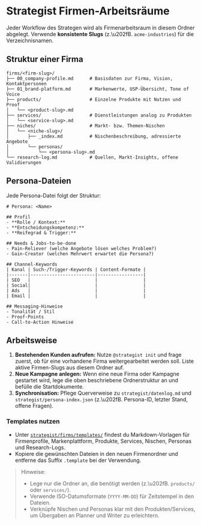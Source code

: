 # Strategist Firmen-Arbeitsräume

Jeder Workflow des Strategen wird als Firmenarbeitsraum in diesem Ordner abgelegt. Verwende **konsistente Slugs** (z.\u202fB. `acme-industries`) für die Verzeichnisnamen.

## Struktur einer Firma

```
firms/<firm-slug>/
├── 00_company-profile.md      # Basisdaten zur Firma, Vision, Kontaktpersonen
├── 01_brand-platform.md       # Markenwerte, USP-Übersicht, Tone of Voice
├── products/                  # Einzelne Produkte mit Nutzen und Proof
│   └── <product-slug>.md
├── services/                  # Dienstleistungen analog zu Produkten
│   └── <service-slug>.md
├── niches/                    # Markt- bzw. Themen-Nischen
│   └── <niche-slug>/
│       ├── _index.md          # Nischenbeschreibung, adressierte Angebote
│       └── personas/
│           └── <persona-slug>.md
└── research-log.md            # Quellen, Markt-Insights, offene Validierungen
```

## Persona-Dateien
Jede Persona-Datei folgt der Struktur:

```
# Persona: <Name>

## Profil
- **Rolle / Kontext:**
- **Entscheidungskompetenz:**
- **Reifegrad & Trigger:**

## Needs & Jobs-to-be-done
- Pain-Reliever (welche Angebote lösen welches Problem?)
- Gain-Creator (welchen Mehrwert erwartet die Persona?)

## Channel-Keywords
| Kanal | Such-/Trigger-Keywords | Content-Formate |
|-------|------------------------|-----------------|
| SEO   |                        |                 |
| Social|                        |                 |
| Ads   |                        |                 |
| Email |                        |                 |

## Messaging-Hinweise
- Tonalität / Stil
- Proof-Points
- Call-to-Action Hinweise
```

## Arbeitsweise
1. **Bestehenden Kunden aufrufen:** Nutze `@strategist init` und frage zuerst, ob für eine vorhandene Firma weitergearbeitet werden soll. Liste aktive Firmen-Slugs aus diesem Ordner auf.
2. **Neue Kampagne anlegen:** Wenn eine neue Firma oder Kampagne gestartet wird, lege die oben beschriebene Ordnerstruktur an und befülle die Startdokumente.
3. **Synchronisation:** Pflege Querverweise zu `strategist/datenlog.md` und `strategist/persona-index.json` (z.\u202fB. Persona-ID, letzter Stand, offene Fragen).

### Templates nutzen
- Unter [`strategist/firms/templates/`](templates/) findest du Markdown-Vorlagen für Firmenprofile, Markenplattform, Produkte, Services, Nischen, Personas und Research-Logs.
- Kopiere die gewünschten Dateien in den neuen Firmenordner und entferne das Suffix `.template` bei der Verwendung.

> Hinweise:
> - Lege nur die Ordner an, die benötigt werden (z.\u202fB. `products/` oder `services/`).
> - Verwende ISO-Datumsformate (`YYYY-MM-DD`) für Zeitstempel in den Dateien.
> - Verknüpfe Nischen und Personas klar mit den Produkten/Services, um Übergaben an Planner und Writer zu erleichtern.
